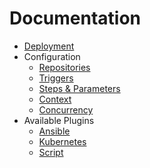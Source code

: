 # Documentation

* [Deployment](deployment.md)
* Configuration
  * [Repositories](configuration/repositories.md)
  * [Triggers](configuration/triggers.md)
  * [Steps & Parameters](configuration/steps-parameters.md)
  * [Context](configuration/context.md)
  * [Concurrency](configuration/concurrency.md)
* Available Plugins
  * [Ansible](plugins/ansible.md)
  * [Kubernetes](plugins/kubernetes.md)
  * [Script](plugins/script.md)
